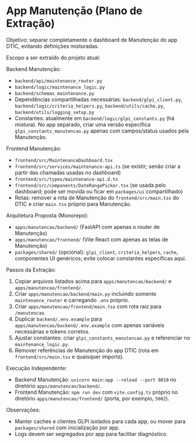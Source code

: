 # App Manutenção (Plano de Extração)

Objetivo: separar completamente o dashboard de Manutenção do app DTIC, evitando definições misturadas.

Escopo a ser extraído do projeto atual:

Backend Manutenção:
- `backend/api/maintenance_router.py`
- `backend/logic/maintenance_logic.py`
- `backend/schemas_maintenance.py`
- Dependências compartilhadas necessárias: `backend/glpi_client.py`, `backend/logic/criteria_helpers.py`, `backend/utils/cache.py`, `backend/utils/logging_setup.py`
- Constantes: atualmente em `backend/logic/glpi_constants.py` (há mistura). No app separado, criar uma versão específica `glpi_constants_manutencao.py` apenas com campos/status usados pela Manutenção.

Frontend Manutenção:
- `frontend/src/MaintenanceDashboard.tsx`
- `frontend/src/services/maintenance-api.ts` (se existir; senão criar a partir das chamadas usadas no dashboard)
- `frontend/src/types/maintenance-api.d.ts`
- `frontend/src/components/DateRangePicker.tsx` (se usada pelo dashboard; pode ser movida ou ficar em `packages/ui` compartilhado)
- Rotas: remover a rota de Manutenção do `frontend/src/main.tsx` do DTIC e criar `main.tsx` próprio para Manutenção.

Arquitetura Proposta (Monorepo):
- `apps/manutencao/backend/` (FastAPI com apenas o router de Manutenção)
- `apps/manutencao/frontend/` (Vite React com apenas as telas de Manutenção)
- `packages/shared/` (opcional): `glpi_client`, `criteria_helpers`, `cache`, componentes UI genéricos; evite colocar constantes específicas aqui.

Passos da Extração:
1. Copiar arquivos listados acima para `apps/manutencao/backend/` e `apps/manutencao/frontend/`.
2. Criar `apps/manutencao/backend/main.py` incluindo somente `maintenance_router` e carregando `.env` próprio.
3. Criar `apps/manutencao/frontend/main.tsx` com rota raiz para `/manutencao`.
4. Duplicar `backend/.env.example` para `apps/manutencao/backend/.env.example` com apenas variáveis necessárias e tokens corretos.
5. Ajustar constantes: criar `glpi_constants_manutencao.py` e referenciar no `maintenance_logic.py`.
6. Remover referências de Manutenção do app DTIC (rota em `frontend/src/main.tsx` e quaisquer imports).

Execução Independente:
- Backend Manutenção: `uvicorn main:app --reload --port 8010` no diretório `apps/manutencao/backend/`.
- Frontend Manutenção: `npm run dev` com `vite.config.ts` próprio no diretório `apps/manutencao/frontend/` (porta, por exemplo, `5002`).

Observações:
- Manter caches e clientes GLPI isolados para cada app, ou mover para `packages/shared` com inicialização por app.
- Logs devem ser segregados por app para facilitar diagnóstico.